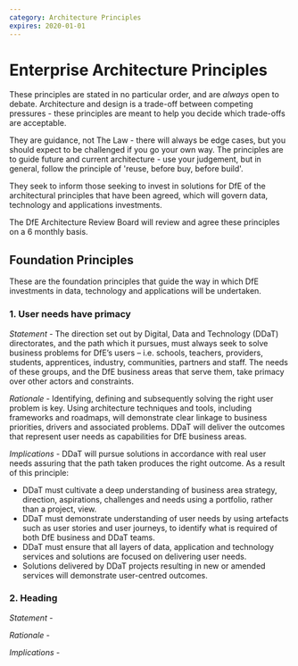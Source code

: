 ```yaml
---
category: Architecture Principles
expires: 2020-01-01
---
```


# Enterprise Architecture Principles

These principles are stated in no particular order, and are *always* open to debate.
Architecture and design is a trade-off between competing pressures - these principles are
meant to help you decide which trade-offs are acceptable.

They are guidance, not The Law - there will always be edge cases, but you should
expect to be challenged if you go your own way. The principles are to guide future
and current architecture - use your judgement, but in general, follow the principle of
'reuse, before buy, before build'.

They seek to inform those seeking to invest in solutions for DfE of the architectural principles
that have been agreed, which will govern data, technology and applications investments.

The DfE Architecture Review Board will review and agree these principles on a 6 monthly basis.

## Foundation Principles
These are the foundation principles that guide the way in which DfE investments
in data, technology and applications will be undertaken.

### 1. User needs have primacy
_Statement_ - The direction set out by Digital, Data and Technology (DDaT) directorates, and the path which it pursues, must always seek to solve business problems for DfE’s users – i.e. schools, teachers, providers, students, apprentices, industry, communities, partners and staff. The needs of these groups, and the DfE business areas that serve them, take primacy over other actors and constraints.

_Rationale_ - Identifying, defining and subsequently solving the right user problem is key. Using architecture techniques and tools, including frameworks and roadmaps, will demonstrate clear linkage to business priorities, drivers and associated problems. DDaT will deliver the outcomes that represent user needs as capabilities for DfE business areas.

_Implications_ - DDaT will pursue solutions in accordance with real user needs assuring that the path taken produces the right outcome. As a result of this principle:
*	DDaT must cultivate a deep understanding of business area strategy, direction, aspirations, challenges and needs using a portfolio, rather than a project, view.
*	DDaT must demonstrate understanding of user needs by using artefacts such as user stories and user journeys, to identify what is required of both DfE business and DDaT teams.
*	DDaT must ensure that all layers of data, application and technology services and solutions are focused on delivering user needs.
*	Solutions delivered by DDaT projects resulting in new or amended services will demonstrate user-centred outcomes.

### 2. Heading
_Statement_ - 

_Rationale_ -  

_Implications_ -

